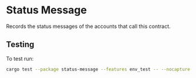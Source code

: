 # Status Message

Records the status messages of the accounts that call this contract.

## Testing
To test run:
```bash
cargo test --package status-message --features env_test -- --nocapture
```
